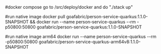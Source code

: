 #docker compose
go to /src/deploy/docker and do "./stack up"

#run native image
docker pull goafabric/person-service-quarkus:1.1.0-SNAPSHOT && docker run --name person-service-quarkus --rm -p50800:50800 goafabric/person-service-quarkus:1.1.0-SNAPSHOT

#run native image arm64
docker run --name person-service-quarkus --rm -p50800:50800 goafabric/person-service-quarkus-arm64v8:1.1.0-SNAPSHOT

